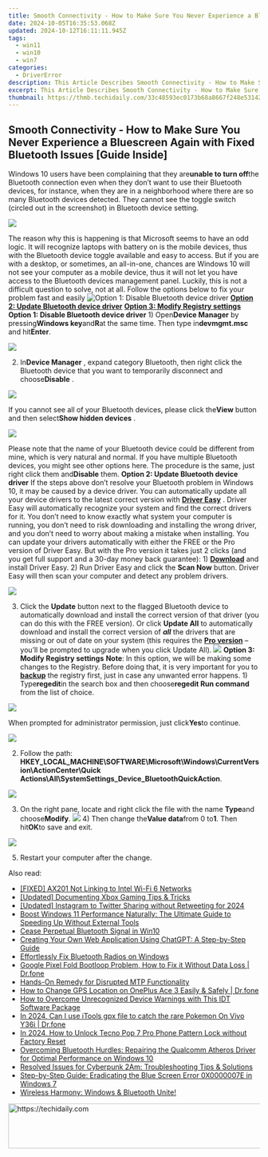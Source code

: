 ```yaml
---
title: Smooth Connectivity - How to Make Sure You Never Experience a Bluescreen Again with Fixed Bluetooth Issues [Guide Inside]
date: 2024-10-05T16:35:53.068Z
updated: 2024-10-12T16:11:11.945Z
tags:
  - win11
  - win10
  - win7
categories:
  - DriverError
description: This Article Describes Smooth Connectivity - How to Make Sure You Never Experience a Bluescreen Again with Fixed Bluetooth Issues [Guide Inside]
excerpt: This Article Describes Smooth Connectivity - How to Make Sure You Never Experience a Bluescreen Again with Fixed Bluetooth Issues [Guide Inside]
thumbnail: https://thmb.techidaily.com/33c48593ec0173b68a8667f248e53142d39bc8c3611fadd3a7f85564f8ade76e.jpg
---
```


## Smooth Connectivity - How to Make Sure You Never Experience a Bluescreen Again with Fixed Bluetooth Issues [Guide Inside]

Windows 10 users have been complaining that they are**unable to turn off**the Bluetooth connection even when they don’t want to use their Bluetooth devices, for instance, when they are in a neighborhood where there are so many Bluetooth devices detected. They cannot see the toggle switch (circled out in the screenshot) in Bluetooth device setting.

![](https://images.drivereasy.com/wp-content/uploads/2016/11/manage-bluetooth-devices.jpg)

The reason why this is happening is that Microsoft seems to have an odd logic. It will recognize laptops with battery on is the mobile devices, thus with the Bluetooth device toggle available and easy to access. But if you are with a desktop, or sometimes, an all-in-one, chances are Windows 10 will not see your computer as a mobile device, thus it will not let you have access to the Bluetooth devices management panel. Luckily, this is not a difficult question to solve, not at all. Follow the options below to fix your problem fast and easily ![**Option 1: Disable Bluetooth device driver**](https://boody-eco-wear.pxf.io/qyo4oo) [**Option 2: Update Bluetooth device driver**](https://propmoneyinc.pxf.io/q4jzdy) [**Option 3: Modify Registry settings**](https://united.elfm.net/zqobdx)   **Option 1: Disable Bluetooth device driver** 1) Open**Device Manager** by pressing**Windows key**and**R**at the same time. Then type in**devmgmt.msc** and hit**Enter**.

![](https://images.drivereasy.com/wp-content/uploads/2016/11/devmgmt-msc.png)

 2) In**Device Manager** , expand category Bluetooth, then right click the Bluetooth device that you want to temporarily disconnect and choose**Disable** .

![](https://images.drivereasy.com/wp-content/uploads/2016/11/disable-bluetooth-device-manager.jpg)

 If you cannot see all of your Bluetooth devices, please click the**View** button and then select**Show hidden devices** .

![](https://images.drivereasy.com/wp-content/uploads/2016/11/show-hidden-devices.png)

 Please note that the name of your Bluetooth device could be different from mine, which is very natural and normal. If you have multiple Bluetooth devices, you might see other options here. The procedure is the same, just right click them and**Disable** them.   **Option 2: Update Bluetooth device driver** If the steps above don’t resolve your Bluetooth problem in Windows 10, it may be caused by a device driver.  You can automatically update all your device drivers to the latest correct version with **[Driver Easy](https://tools.techidaily.com/drivereasy/download/)**  .  Driver Easy will automatically recognize your system and find the correct drivers for it. You don’t need to know exactly what system your computer is running, you don’t need to risk downloading and installing the wrong driver, and you don’t need to worry about making a mistake when installing. You can update your drivers automatically with either the FREE or the Pro version of Driver Easy. But with the Pro version it takes just 2 clicks (and you get full support and a 30-day money back guarantee): 1) **[Download](https://tools.techidaily.com/drivereasy/download/)**  and install Driver Easy. 2) Run Driver Easy and click the **Scan Now**  button. Driver Easy will then scan your computer and detect any problem drivers.

![](https://images.drivereasy.com/wp-content/uploads/2017/06/img_594b60655cf90.png)

3) Click the **Update** button next to the flagged Bluetooth device to automatically download and install the correct version of that driver (you can do this with the FREE version). Or click **Update All** to automatically download and install the correct version of **_all_**  the drivers that are missing or out of date on your system (this requires the [**Pro version**](https://tools.techidaily.com/drivereasy/download/)  – you’ll be prompted to upgrade when you click Update All). ![](https://images.drivereasy.com/wp-content/uploads/2017/04/img_58e613efeb2c3.jpg)   **Option 3: Modify Registry settings** **Note**: In this option, we will be making some changes to the Registry. Before doing that, it is very important for you to [**backup**](https://tools.techidaily.com/drivereasy/download/) the registry first, just in case any unwanted error happens. 1) Type**regedit**in the search box and then choose**regedit Run command** from the list of choice.

![](https://images.drivereasy.com/wp-content/uploads/2016/11/regedit-run-command.png)

When prompted for administrator permission, just click**Yes**to continue.

![](https://images.drivereasy.com/wp-content/uploads/2016/11/uac.png)

2) Follow the path:   **HKEY\_LOCAL\_MACHINE\\SOFTWARE\\Microsoft\\Windows\\CurrentVersion\\ActionCenter\\Quick Actions\\All\\SystemSettings\_Device\_BluetoothQuickAction**.

![](https://images.drivereasy.com/wp-content/uploads/2016/11/hkey_local_machinesoftwaremicrosoftwindowscurrentversionactioncenterquick-actionsallsystemsettings_device_bluetoothquickaction.png)

3) On the right pane, locate and right click the file with the name **Type**and choose**Modify**. ![](https://images.drivereasy.com/wp-content/uploads/2016/11/modify-value.png) 4) Then change the**Value data**from 0 to**1**. Then hit**OK**to save and exit.

![](https://images.drivereasy.com/wp-content/uploads/2016/11/value-data.png)

5) Restart your computer after the change.

<ins class="adsbygoogle"
     style="display:block"
     data-ad-format="autorelaxed"
     data-ad-client="ca-pub-7571918770474297"
     data-ad-slot="1223367746"></ins>

<ins class="adsbygoogle"
     style="display:block"
     data-ad-client="ca-pub-7571918770474297"
     data-ad-slot="8358498916"
     data-ad-format="auto"
     data-full-width-responsive="true"></ins>

<span class="atpl-alsoreadstyle">Also read:</span>
<div><ul>
<li><a href="https://driver-error.techidaily.com/fixed-ax201-not-linking-to-intel-wi-fi-6-networks/"><u>[FIXED] AX201 Not Linking to Intel Wi-Fi 6 Networks</u></a></li>
<li><a href="https://screen-sharing-recording.techidaily.com/updated-documenting-xbox-gaming-tips-and-tricks/"><u>[Updated] Documenting Xbox Gaming Tips & Tricks</u></a></li>
<li><a href="https://twitter-videos.techidaily.com/updated-instagram-to-twitter-sharing-without-retweeting-for-2024/"><u>[Updated] Instagram to Twitter Sharing without Retweeting for 2024</u></a></li>
<li><a href="https://discover-help.techidaily.com/boost-windows-11-performance-naturally-the-ultimate-guide-to-speeding-up-without-external-tools/"><u>Boost Windows 11 Performance Naturally: The Ultimate Guide to Speeding Up Without External Tools</u></a></li>
<li><a href="https://driver-error.techidaily.com/cease-perpetual-bluetooth-signal-in-win10/"><u>Cease Perpetual Bluetooth Signal in Win10</u></a></li>
<li><a href="https://tech-haven.techidaily.com/creating-your-own-web-application-using-chatgpt-a-step-by-step-guide/"><u>Creating Your Own Web Application Using ChatGPT: A Step-by-Step Guide</u></a></li>
<li><a href="https://driver-error.techidaily.com/effortlessly-fix-bluetooth-radios-on-windows/"><u>Effortlessly Fix Bluetooth Radios on Windows</u></a></li>
<li><a href="https://howto.techidaily.com/google-pixel-fold-bootloop-problem-how-to-fix-it-without-data-loss-drfone-by-drfone-fix-android-problems-fix-android-problems/"><u>Google Pixel Fold Bootloop Problem, How to Fix it Without Data Loss | Dr.fone</u></a></li>
<li><a href="https://driver-error.techidaily.com/hands-on-remedy-for-disrupted-mtp-functionality/"><u>Hands-On Remedy for Disrupted MTP Functionality</u></a></li>
<li><a href="https://location-social.techidaily.com/how-to-change-gps-location-on-oneplus-ace-3-easily-and-safely-drfone-by-drfone-virtual-android/"><u>How to Change GPS Location on OnePlus Ace 3 Easily & Safely | Dr.fone</u></a></li>
<li><a href="https://driver-error.techidaily.com/how-to-overcome-unrecognized-device-warnings-with-this-idt-software-package/"><u>How to Overcome Unrecognized Device Warnings with This IDT Software Package</u></a></li>
<li><a href="https://change-location.techidaily.com/in-2024-can-i-use-itools-gpx-file-to-catch-the-rare-pokemon-on-vivo-y36i-drfone-by-drfone-virtual-android/"><u>In 2024, Can I use iTools gpx file to catch the rare Pokemon On Vivo Y36i | Dr.fone</u></a></li>
<li><a href="https://unlock-android.techidaily.com/in-2024-how-to-unlock-tecno-pop-7-pro-phone-pattern-lock-without-factory-reset-by-drfone-android/"><u>In 2024, How to Unlock Tecno Pop 7 Pro Phone Pattern Lock without Factory Reset</u></a></li>
<li><a href="https://driver-error.techidaily.com/overcoming-bluetooth-hurdles-repairing-the-qualcomm-atheros-driver-for-optimal-performance-on-windows-10/"><u>Overcoming Bluetooth Hurdles: Repairing the Qualcomm Atheros Driver for Optimal Performance on Windows 10</u></a></li>
<li><a href="https://win-solutions.techidaily.com/resolved-issues-for-cyberpunk-2am-troubleshooting-tips-and-solutions/"><u>Resolved Issues for Cyberpunk 2Am: Troubleshooting Tips & Solutions</u></a></li>
<li><a href="https://driver-error.techidaily.com/step-by-step-guide-eradicating-the-blue-screen-error-0x0000007e-in-windows-7/"><u>Step-by-Step Guide: Eradicating the Blue Screen Error 0X0000007E in Windows 7</u></a></li>
<li><a href="https://driver-error.techidaily.com/1721102277438-wireless-harmony-windows-and-bluetooth-unite/"><u>Wireless Harmony: Windows & Bluetooth Unite!</u></a></li>
</ul></div>

<!-- affiliate ads begin -->
<a href="https://unicoeye.pxf.io/c/5597632/2134236/18498" target="_top" id="2134236">
  <img src="//a.impactradius-go.com/display-ad/18498-2134236" border="0" alt="https://techidaily.com" width="728" height="90"/>
</a>
<img height="0" width="0" src="https://unicoeye.pxf.io/i/5597632/2134236/18498" style="position:absolute;visibility:hidden;" border="0" />
<!-- affiliate ads end -->

